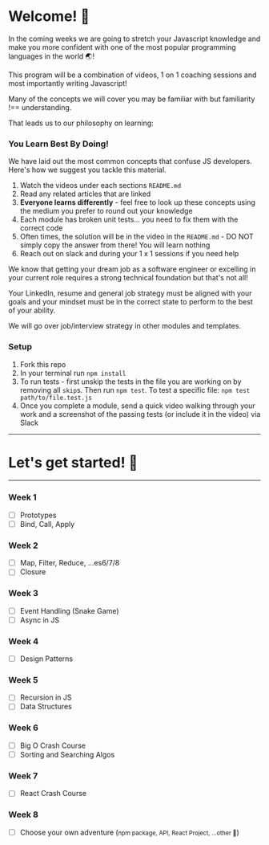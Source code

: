 # Welcome! 👋

In the coming weeks we are going to stretch your Javascript knowledge and make you more confident with one of the most popular programming languages in the world 🌏!

This program will be a combination of videos, 1 on 1 coaching sessions and most importantly writing Javascript!

Many of the concepts we will cover you may be familiar with but familiarity !== understanding.

That leads us to our philosophy on learning:

### You Learn Best By Doing!

We have laid out the most common concepts that confuse JS developers. Here's how we suggest you tackle this material.

1. Watch the videos under each sections `README.md`
2. Read any related articles that are linked
3. <strong>Everyone learns differently</strong> - feel free to look up these concepts using the medium you prefer to round out your knowledge
4. Each module has broken unit tests... you need to fix them with the correct code
5. Often times, the solution will be in the video in the `README.md` - DO NOT simply copy the answer from there! You will learn nothing
6. Reach out on slack and during your 1 x 1 sessions if you need help

We know that getting your dream job as a software engineer or excelling in your current role requires a strong technical foundation but that's not all!

Your LinkedIn, resume and general job strategy must be aligned with your goals and your mindset must be in the correct state to perform to the best of your ability.

We will go over job/interview strategy in other modules and templates.

### Setup

1. Fork this repo
2. In your terminal run `npm install`
3. To run tests - first unskip the tests in the file you are working on by removing all `skip`s. Then run `npm test`. To test a specific file: `npm test path/to/file.test.js`
4. Once you complete a module, send a quick video walking through your work and a screenshot of the passing tests (or include it in the video) via Slack

---

# Let's get started! 🚀

---

### Week 1

-   [ ] Prototypes
-   [ ] Bind, Call, Apply

### Week 2

-   [ ] Map, Filter, Reduce, ...es6/7/8
-   [ ] Closure

### Week 3

-   [ ] Event Handling (Snake Game)
-   [ ] Async in JS

### Week 4

-   [ ] Design Patterns

### Week 5

-   [ ] Recursion in JS
-   [ ] Data Structures

### Week 6

-   [ ] Big O Crash Course
-   [ ] Sorting and Searching Algos

### Week 7

-   [ ] React Crash Course

### Week 8

-   [ ] Choose your own adventure (<small>npm package, API, React Project, ...other 🤔</small>)
